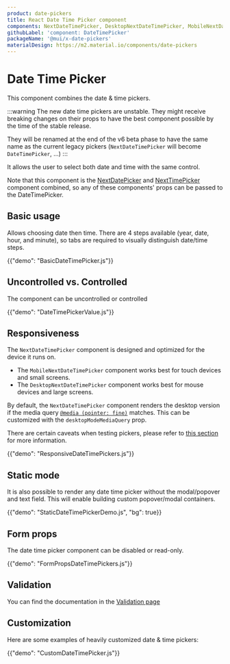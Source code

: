 ```yaml
---
product: date-pickers
title: React Date Time Picker component
components: NextDateTimePicker, DesktopNextDateTimePicker, MobileNextDateTimePicker, StaticNextDateTimePicker
githubLabel: 'component: DateTimePicker'
packageName: '@mui/x-date-pickers'
materialDesign: https://m2.material.io/components/date-pickers
---
```


# Date Time Picker

<p class="description">This component combines the date & time pickers.</p>

:::warning
The new date time pickers are unstable.
They might receive breaking changes on their props to have the best component possible by the time of the stable release.

They will be renamed at the end of the v6 beta phase to have the same name as the current legacy pickers
(`NextDateTimePicker` will become `DateTimePicker`, ...)
:::

It allows the user to select both date and time with the same control.

Note that this component is the [NextDatePicker](/x/react-date-pickers/date-picker/) and [NextTimePicker](/x/react-date-pickers/time-picker/)
component combined, so any of these components' props can be passed to the DateTimePicker.

## Basic usage

Allows choosing date then time. There are 4 steps available (year, date, hour, and minute), so tabs are required to visually distinguish date/time steps.

{{"demo": "BasicDateTimePicker.js"}}

## Uncontrolled vs. Controlled

The component can be uncontrolled or controlled

{{"demo": "DateTimePickerValue.js"}}

## Responsiveness

The `NextDateTimePicker` component is designed and optimized for the device it runs on.

- The `MobileNextDateTimePicker` component works best for touch devices and small screens.
- The `DesktopNextDateTimePicker` component works best for mouse devices and large screens.

By default, the `NextDateTimePicker` component renders the desktop version if the media query [`@media (pointer: fine)`](https://developer.mozilla.org/en-US/docs/Web/CSS/@media/pointer) matches.
This can be customized with the `desktopModeMediaQuery` prop.

There are certain caveats when testing pickers, please refer to [this section](/x/react-date-pickers/getting-started/#testing-caveats) for more information.

{{"demo": "ResponsiveDateTimePickers.js"}}

## Static mode

It is also possible to render any date time picker without the modal/popover and text field.
This will enable building custom popover/modal containers.

{{"demo": "StaticDateTimePickerDemo.js", "bg": true}}

## Form props

The date time picker component can be disabled or read-only.

{{"demo": "FormPropsDateTimePickers.js"}}

## Validation

You can find the documentation in the [Validation page](/x/react-date-pickers/validation/)

## Customization

Here are some examples of heavily customized date & time pickers:

{{"demo": "CustomDateTimePicker.js"}}
